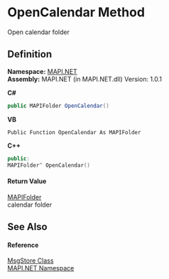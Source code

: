 # OpenCalendar Method


Open calendar folder



## Definition
**Namespace:** <a href="N_MAPI_NET.md">MAPI.NET</a>  
**Assembly:** MAPI.NET (in MAPI.NET.dll) Version: 1.0.1

**C#**
``` C#
public MAPIFolder OpenCalendar()
```
**VB**
``` VB
Public Function OpenCalendar As MAPIFolder
```
**C++**
``` C++
public:
MAPIFolder^ OpenCalendar()
```



#### Return Value
<a href="T_MAPI_NET_MAPIFolder.md">MAPIFolder</a>  
calendar folder

## See Also


#### Reference
<a href="T_MAPI_NET_MsgStore.md">MsgStore Class</a>  
<a href="N_MAPI_NET.md">MAPI.NET Namespace</a>  
